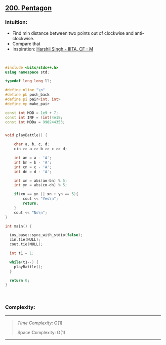 ## [200. Pentagon](https://atcoder.jp/contests/abc333/tasks/abc333_b) 

### Intuition: 
- Find min distance between two points out of clockwise and anti-clockwise.
- Compare that
- Inspiration: [Harshil Singh - IIITA, CF - M](https://atcoder.jp/users/ha___il)

<br>

```cpp
#include <bits/stdc++.h>
using namespace std;

typedef long long ll;

#define nline "\n"
#define pb push_back
#define pi pair<int, int>
#define mp make_pair

const int MOD = 1e9 + 7;
const int INF = (int)4e18;
const int MODa = 998244353;


void playBattle() {

	char a, b, c, d;
	cin >> a >> b >> c >> d;

	int an = a - 'A';
	int bn = b - 'A';
	int cn = c - 'A';
	int dn = d - 'A';

	int xn = abs(an-bn) % 5;
	int yn = abs(cn-dn) % 5;

	if(xn == yn || xn + yn == 5){
		cout << "Yes\n";
		return;
	}
	cout << "No\n";
}

int main() {

  ios_base::sync_with_stdio(false);
  cin.tie(NULL);
  cout.tie(NULL);

  int t1 = 1;

  while(t1--) {
    playBattle();
  }

  return 0;
}
```

<br>

### Complexity:
------------------------------------------
> <em> Time Complexity:</em>  O(1) <br>
>
> Space Complexity: O(1)
>
------------------------------------------
